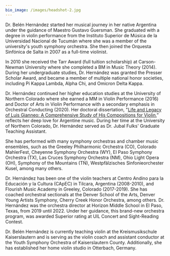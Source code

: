```yaml
---
bio_image: /images/headshot-2.jpg
---
```

<p>Dr. Belén Hernández started her musical journey in her native Argentina under the guidance of Maestro Gustavo Guersman. She graduated with a degree in violin performance from the Instituto Superior de Música de la Universidad Nacional de Tucumán where she was a member of the university's youth symphony orchestra. She then joined the Orquesta Sinfónica de Salta in 2007 as a full-time violinist.</p>

<p>In 2010 she received the Tarr Award (full tuition scholarship) at Carson-Newman University where she completed a BM in Music Theory (2014). During her undergraduate studies, Dr. Hernández was granted the Presser Scholar Award, and became a member of multiple national honor societies, including Pi Kappa Lambda, Alpha Chi, and Omicron Delta Kappa.</p>

<p>Dr. Hernández continued her higher education studies at the University of Northern Colorado where she earned a MM in Violin Performance (2016) and Doctor of Arts in Violin Performance with a secondary emphasis in Orchestral Conducting (2020). Her doctoral dissertation, "<a href="https://digscholarship.unco.edu/dissertations/721/" target='_blank'>Life and Legacy of Luis Gianneo: A Comprehensive Study of His Compositions for Violin</a>,” reflects her deep love for Argentine music. During her time at the University of Northern Colorado, Dr. Hernández served as Dr. Jubal Fulks' Graduate Teaching Assistant. </p>

<p>She has performed with many symphony orchestras and chamber music ensembles, such as the Greeley Philharmonic Orchestra (CO), Colorado MahlerFest, Cheyenne Symphony Orchestra (WY), El Paso Symphony Orchestra (TX), Las Cruces Symphony Orchestra (NM), Ohio Light Opera (OH), Symphony of the Mountains (TN), Westpfälzisches Sinfonieorchester Kusel, among many others.</p>

<p>Dr. Hernández has been one of the violin teachers at Centro Andino para la Educación y la Cultura (CApEC) in Tilcara, Argentina (2008-2010), and Flourish Music Academy in Greeley, Colorado (2017-2019). She has coached orchestral sectionals at the Denver School of the Arts, Denver Young Artists Symphony, Cherry Creek Honor  Orchestra, among others. Dr. Hernández was the orchestra director at Horizon Middle School in El Paso, Texas, from 2019 until 2022. Under her guidance, this brand-new orchestra program, was awarded Superior rating at UIL Concert and Sight-Reading Contest.</p>

<p>Dr. Belén Hernández is currently teaching violin at the Kreismusikschule Kaiserslautern and is serving as the violin coach and assistant conductor at the Youth Symphony Orchestra of Kaiserslautern County. Additionally, she has established her home violin studio in Otterbach, Germany.</p>
